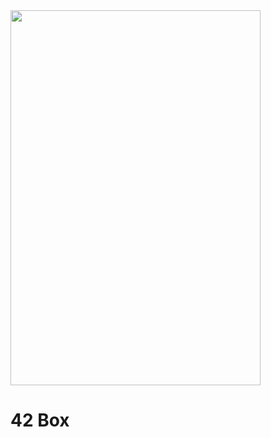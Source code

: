 <img src="https://user-images.githubusercontent.com/85754295/226103622-7f9a96df-f25f-458a-9c57-3a34873eb85a.png" width="400" height="600"/>


# 42 Box
